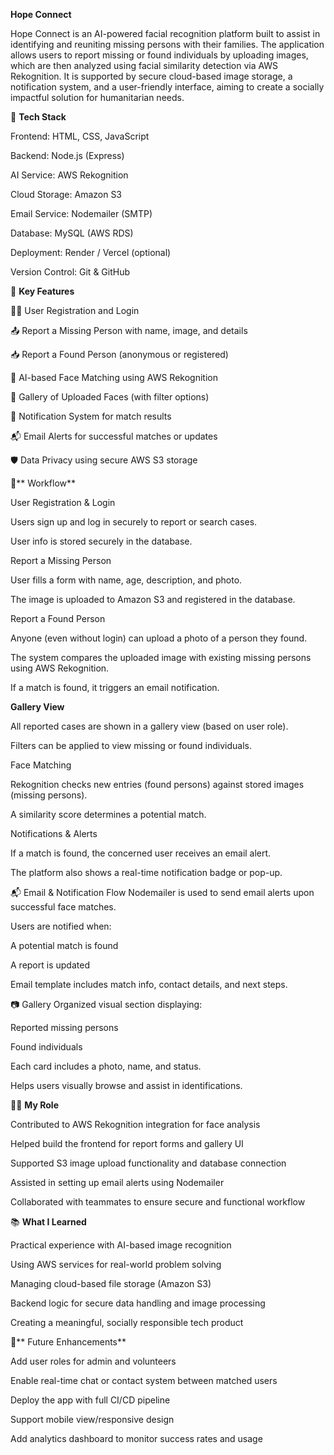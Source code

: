 **Hope Connect**


Hope Connect is an AI-powered facial recognition platform built to assist in identifying and reuniting missing persons with their families. The application allows users to report missing or found individuals by uploading images, which are then analyzed using facial similarity detection via AWS Rekognition. It is supported by secure cloud-based image storage, a notification system, and a user-friendly interface, aiming to create a socially impactful solution for humanitarian needs.

🔧 **Tech Stack**


Frontend: HTML, CSS, JavaScript

Backend: Node.js (Express)

AI Service: AWS Rekognition

Cloud Storage: Amazon S3

Email Service: Nodemailer (SMTP)

Database: MySQL (AWS RDS)

Deployment: Render / Vercel (optional)

Version Control: Git & GitHub



🚀 **Key Features**


🧑‍💻 User Registration and Login

📤 Report a Missing Person with name, image, and details

📥 Report a Found Person (anonymous or registered)

🔎 AI-based Face Matching using AWS Rekognition

📂 Gallery of Uploaded Faces (with filter options)

🔔 Notification System for match results

📬 Email Alerts for successful matches or updates

🛡️ Data Privacy using secure AWS S3 storage



🔁** Workflow**


User Registration & Login

Users sign up and log in securely to report or search cases.

User info is stored securely in the database.

Report a Missing Person

User fills a form with name, age, description, and photo.

The image is uploaded to Amazon S3 and registered in the database.

Report a Found Person

Anyone (even without login) can upload a photo of a person they found.

The system compares the uploaded image with existing missing persons using AWS Rekognition.

If a match is found, it triggers an email notification.



**Gallery View**



All reported cases are shown in a gallery view (based on user role).

Filters can be applied to view missing or found individuals.

Face Matching

Rekognition checks new entries (found persons) against stored images (missing persons).

A similarity score determines a potential match.

Notifications & Alerts

If a match is found, the concerned user receives an email alert.

The platform also shows a real-time notification badge or pop-up.

📬 Email & Notification Flow
Nodemailer is used to send email alerts upon successful face matches.

Users are notified when:

A potential match is found

A report is updated

Email template includes match info, contact details, and next steps.

📷 Gallery
Organized visual section displaying:

Reported missing persons

Found individuals

Each card includes a photo, name, and status.

Helps users visually browse and assist in identifications.



👨‍💻 **My Role**


Contributed to AWS Rekognition integration for face analysis

Helped build the frontend for report forms and gallery UI

Supported S3 image upload functionality and database connection

Assisted in setting up email alerts using Nodemailer

Collaborated with teammates to ensure secure and functional workflow



📚 **What I Learned**


Practical experience with AI-based image recognition

Using AWS services for real-world problem solving

Managing cloud-based file storage (Amazon S3)

Backend logic for secure data handling and image processing

Creating a meaningful, socially responsible tech product



🚧** Future Enhancements**


Add user roles for admin and volunteers

Enable real-time chat or contact system between matched users

Deploy the app with full CI/CD pipeline

Support mobile view/responsive design

Add analytics dashboard to monitor success rates and usage

